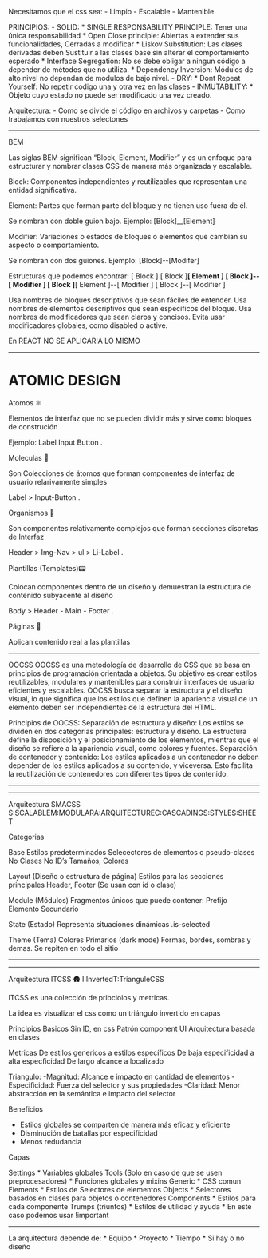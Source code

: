 Necesitamos que el css sea:
    - Limpio
    - Escalable
    - Mantenible

PRINCIPIOS:
    - SOLID:
        * SINGLE RESPONSABILITY PRINCIPLE: Tener una única responsabilidad
        * Open Close principle: Abiertas a extender sus funcionalidades, Cerradas a modificar
        * Liskov Substitution: Las clases derivadas deben Sustituir a las clases base sin alterar el comportamiento esperado
        * Interface Segregation: No se debe obligar a ningun código a depender de métodos que no utiliza.
        * Dependency Inversion: Módulos de alto nivel no dependan de modulos de bajo nivel.
    - DRY:
        * Dont Repeat Yourself: No repetir codigo una y otra vez en las clases
    - INMUTABILITY:
        * Objeto cuyo estado no puede ser modificado una vez creado.

Arquitectura:
    -   Como se divide el código en archivos y carpetas
    -   Como trabajamos con nuestros selectones

**************************
BEM

Las siglas BEM significan “Block, Element, Modifier” y es un enfoque para estructurar y nombrar clases CSS de manera más organizada y escalable.

Block: Componentes independientes y reutilizables que representan una entidad significativa.

Element: Partes que forman parte del bloque y no tienen uso fuera de él.

Se nombran con doble guion bajo.
Ejemplo: [Block]__[Element]

Modifier: Variaciones o estados de bloques o elementos que cambian su aspecto o comportamiento.

Se nombran con dos guiones.
Ejemplo: [Block]--[Modifer]

Estructuras que podemos encontrar:
[ Block ]
[ Block ]__[ Element ]
[ Block ]--[ Modifier ]
[ Block ]__[ Element ]--[ Modifier ]
[ Block ]--[ Modifier ]

Usa nombres de bloques descriptivos que sean fáciles de entender.
Usa nombres de elementos descriptivos que sean específicos del bloque.
Usa nombres de modificadores que sean claros y concisos.
Evita usar modificadores globales, como disabled o active.

En REACT NO SE APLICARIA LO MISMO

*********************************************************************
# ATOMIC DESIGN

Atomos ⚛️

Elementos de interfaz que no se pueden dividir más y sirve como bloques de construción

Ejemplo: Label Input Button
.

Moleculas 🦠

Son Colecciones de átomos que forman componentes de interfaz de usuario relarivamente simples

Label > Input-Button
.

Organismos 🌵

Son componentes relativamente complejos que forman secciones discretas de Interfaz

Header > Img-Nav > ul > Li-Label
.

Plantillas (Templates)📟

Colocan componentes dentro de un diseño y demuestran la estructura de contenido subyacente al diseño

Body > Header - Main - Footer
.

Páginas 📄

Aplican contenido real a las plantillas
***********************************************************************

OOCSS
OOCSS es una metodología de desarrollo de CSS que se basa en principios de programación orientada a objetos. Su objetivo es crear estilos reutilizables, modulares y mantenibles para construir interfaces de usuario eficientes y escalables. OOCSS busca separar la estructura y el diseño visual, lo que significa que los estilos que definen la apariencia visual de un elemento deben ser independientes de la estructura del HTML.

Principios de OOCSS:
Separación de estructura y diseño: Los estilos se dividen en dos categorías principales: estructura y diseño. La estructura define la disposición y el posicionamiento de los elementos, mientras que el diseño se refiere a la apariencia visual, como colores y fuentes.
Separación de contenedor y contenido: Los estilos aplicados a un contenedor no deben depender de los estilos aplicados a su contenido, y viceversa. Esto facilita la reutilización de contenedores con diferentes tipos de contenido.


****************************************************************************************
****************************************************************************************
Arquitectura SMACSS
S:SCALABLEM:MODULARA:ARQUITECTUREC:CASCADINGS:STYLES:SHEET

Categorias

Base
Estilos predeterminados
Selecectores de elementos o pseudo-clases
No Clases
No ID’s
Tamaños, Colores

Layout (Diseño o estructura de página)
Estilos para las secciones principales
Header, Footer (Se usan con id o clase)

Module (Módulos)
Fragmentos únicos que puede contener:
Prefijo
Elemento
Secundario

State (Estado)
Representa situaciones dinámicas
.is-selected

Theme (Tema)
Colores Primarios (dark mode)
Formas, bordes, sombras y demas.
Se repiten en todo el sitio

*************************************************************************************
***********************************************************************************
Arquitectura ITCSS 🛖
I:InvertedT:TrianguleCSS

ITCSS es una colección de pribcioios y metricas.

La idea es visualizar el css como un triángulo invertido en capas

Principios Basicos
    Sin ID, en css
    Patrón component UI
    Arquitectura basada en clases

Metricas
    De estilos genericos a estilos específicos
    De baja especificidad a alta especficidad
    De largo alcance a localizado

Triangulo:
    -Magnitud: Alcance e impacto en cantidad de elementos
    -Especificidad: Fuerza del selector y sus propiedades
    -Claridad: Menor abstracción en la semántica e impacto del selector


Beneficios
   - Estilos globales se comparten de manera más eficaz y eficiente
   - Disminución de batallas por especificidad
   - Menos redudancia

Capas

Settings
    * Variables globales
Tools (Solo en caso de que se usen preprocesadores)
    * Funciones globales y mixins
Generic
    * CSS comun
Elements
    * Estilos de Selectores de elementos
Objects
    * Selectores basados en clases para objetos o contenedores
Components
    * Estilos para cada componente
Trumps (triunfos)
    * Estilos de utilidad y ayuda
    * En este caso podemos usar !important

*************************************************************
La arquitectura depende de:
    * Equipo
    * Proyecto
    * Tiempo
    * Si hay o no diseño